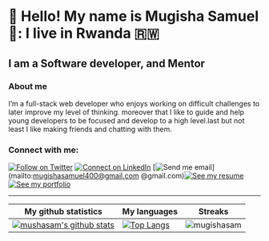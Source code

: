 # :handshake: Hello! My name is Mugisha Samuel  🙇: I live in Rwanda 🇷🇼

## I am a Software developer, and Mentor
### About me
I’m a full-stack web developer who enjoys working on difficult challenges to later improve my level of thinking. moreover that I like to guide and help young developers to 
be focused and develop to a high level.last but not least I like making friends and chatting with them.


### Connect with me:

[![Follow on Twitter](https://img.shields.io/badge/--twitter?label=Twitter&logo=Twitter&style=social)](https://twitter.com/mugishasamuel42/) [![Connect on LinkedIn](https://img.shields.io/badge/--linkedin?label=LinkedIn&logo=LinkedIn&style=social)](https://www.linkedin.com/in/mugisha-samuel-55a905208/) [![Send me email](https://img.shields.io/badge/--gmail?label=Gmail&logo=Gmail&style=social)](mailto:mugishasamuel400@gmail.com @gmail.com)[![See my resume](https://img.shields.io/badge/--resume?label=Resume&logo=resume&style=social)](./assets/mugirase-emmanuel-resume.pdf) [![See my portfolio](https://img.shields.io/badge/--portfolio?label=Portfolio&logo=portfolio&style=social)](https://descholar.netlify.app/)
___

|My github statistics|My languages|Streaks|
|-|-|-|
|[![mushasam's github stats](https://github-readme-stats.vercel.app/api?username=mugishasam123&show_icons=true&theme=dark&hide_title=true)](https://github.com/mugishasam123)|[![Top Langs](https://github-readme-stats.vercel.app/api/top-langs/?username=mugishasam123&show_icons=true&theme=dark&layout=compact&hide_title=true)](https://github.com/mugishasam123)|![mugishasam](https://github-readme-streak-stats.herokuapp.com/?user=mugishasam123&theme=dark)


